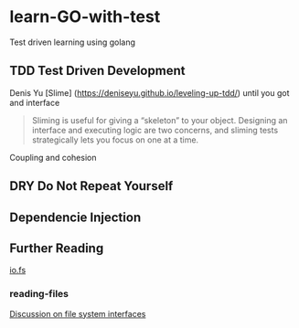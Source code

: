 # learn-GO-with-test
Test driven learning using  golang

## TDD Test Driven Development

Denis Yu
[Slime] (https://deniseyu.github.io/leveling-up-tdd/) until you got and interface
> Sliming is useful for giving a “skeleton” to your object. Designing an interface and executing logic are 
> two concerns, and sliming tests strategically lets you focus on one at a time.

Coupling and cohesion

## DRY Do Not Repeat Yourself

## Dependencie Injection

## Further Reading
[io.fs](https://benjamincongdon.me/blog/2021/01/21/A-Tour-of-Go-116s-iofs-package/)
### reading-files
[Discussion on file system interfaces](https://github.com/golang/go/issues/41190)
